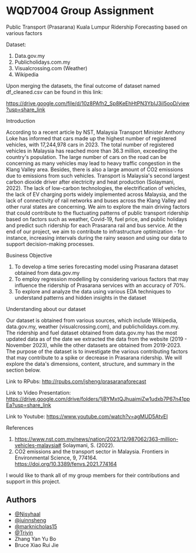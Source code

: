 
# WQD7004 Group Assignment

Public Transport (Prasarana) Kuala Lumpur Ridership Forecasting based on various factors 

Dataset: 
1.	Data.gov.my
2.	Publicholidays.com.my
3.	Visualcrossing.com (Weather)
4.	Wikipedia

Upon merging the datasets, the final outcome of dataset named df_cleaned.csv can be found in this link:

https://drive.google.com/file/d/10z8PAfh2_Sp8KeEhHtPN3YbIJ3iI5ooD/view?usp=share_link

Introduction

According to a recent article by NST, Malaysia Transport Minister Anthony Loke has informed that cars made up the highest number of registered vehicles, with 17,244,978 cars in 2023. The total number of registered vehicles in Malaysia has reached more than 36.3 million, exceeding the country's population. The large number of cars on the road can be concerning as many vehicles may lead to heavy traffic congestion in the Klang Valley area. Besides, there is also a large amount of CO2 emissions due to emissions from such vehicles. Transport is Malaysia's second largest carbon dioxide driver after electricity and 
heat production (Solaymani, 2022). The lack of low-carbon technologies, the electrification of vehicles, the lack of EV charging ports widely implemented across Malaysia, and the lack of connectivity of rail networks and buses across the Klang Valley and other rural states are concerning. We aim to explore the main driving factors that could contribute to the fluctuating patterns of public transport ridership based on factors such as weather, Covid-19, fuel price, and public holidays and predict such ridership for each Prasarana rail and bus service. At the end of our project, we aim to contribute to infrastructure optimization - for instance, increasing intervals during the rainy season and using our data to support decision-making processes.

Business Objective
1. To develop a time series forecasting model using Prasarana dataset obtained from data.gov.my 
2. To employ regression modelling by considering various factors that may influence the ridership of Prasarana services with an accuracy of 70%.
3. To explore and analyze the data using various EDA techniques to understand patterns and hidden insights in the dataset

Understanding about our dataset

Our dataset is obtained from various sources, which include Wikipedia, data.gov.my, weather (visualcrossing.com), and publicholidays.com.my.
The ridership and fuel dataset obtained from data.gov.my has the most updated data as of the date we extracted the data from the website (2019 - November 2023), while the other datasets are obtained from 2019-2023.
The purpose of the dataset is to investigate the various contributing factors that may contribute to a spike or decrease in Prasarana ridership. We will explore the data's dimensions, content, structure, and summary in the section below.


Link to RPubs:
http://rpubs.com/jsheng/prasaranaforecast 


Link to Video Presentation: https://drive.google.com/drive/folders/1jBYMxtQJhuaimiZw1udxb7P67n41ppEa?usp=share_link 

Link to Youtube:
https://www.youtube.com/watch?v=agMUD5AtvEI


References
1.	https://www.nst.com.my/news/nation/2023/12/987062/363-million-vehicles-malaysia#
Solaymani, S. (2022). 
2.	CO2 emissions and the transport sector in Malaysia. Frontiers in Environmental Science, 9, 774164. https://doi.org/10.3389/fenvs.2021.774164

I would like to thank all of my group members for their contributions and support in this project. 




## Authors

- [@Nisyhaal](https://github.com/Nisyhaal)
- [@juinnsheng](https://github.com/juinnsheng)
- [@marknicholas15](https://github.com/marknicholas15)
- [@Triyin](https://github.com/Triyin)
- Zhang Yan Yu Bo
- Bruce Xiao Rui Jie 

